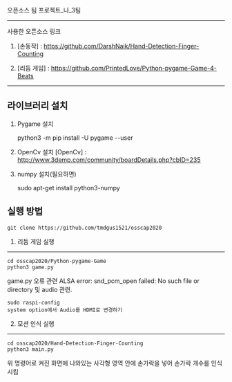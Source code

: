 오픈소스 팀 프로젝트_나_3팀
___
사용한 오픈소스 링크

1. [손동작] :  https://github.com/DarshNaik/Hand-Detection-Finger-Counting

2. [리듬 게임] : https://github.com/PrintedLove/Python-pygame-Game-4-Beats
___     


## 라이브러리 설치

1. Pygame 설치
       
   python3 -m pip install -U pygame --user

2. OpenCv 설치
    [OpenCv] : http://www.3demp.com/community/boardDetails.php?cbID=235
  
3. numpy 설치(필요하면)

   sudo apt-get install python3-numpy
    
## 실행 방법

    git clone https://github.com/tmdgus1521/osscap2020
1. 리듬 게임 실행
___
    cd osscap2020/Python-pygame-Game
    python3 game.py
   
   game.py 오류 관련
   ALSA error: snd_pcm_open failed: No such file or directory 및 audio 관련.
        
    sudo raspi-config
    system option에서 Audio를 HDMI로 변경하기
        
2. 모션 인식 실행
___
    cd osscap2020/Hand-Detection-Finger-Counting
    python3 main.py
    
   위 명령어로 켜진 화면에 나와있는 사각형 영역 안에 손가락을 넣어 손가락 개수를 인식시킴
    
   
